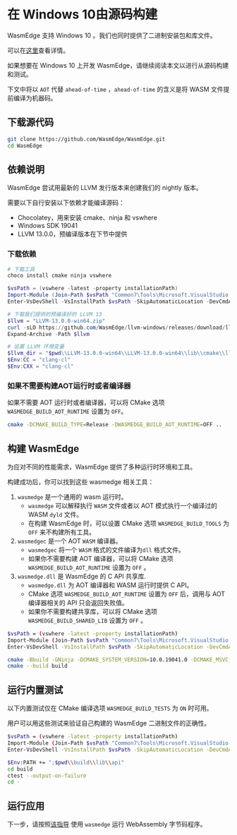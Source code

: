 # 在 Windows 10由源码构建

WasmEdge 支持 Windows 10 。我们也同时提供了二进制安装包和库文件。

可以在[这里](https://github.com/WasmEdge/WasmEdge/blob/master/.github/workflows/build.yml#L266-L322)查看详情。

如果想要在 Windows 10 上开发 WasmEdge，请继续阅读本文以进行从源码构建和测试。

下文中将以 `AOT` 代替 `ahead-of-time` ，`ahead-of-time` 的含义是将 WASM 文件提前编译为机器码。

## 下载源代码

```bash
git clone https://github.com/WasmEdge/WasmEdge.git
cd WasmEdge
```

## 依赖说明

WasmEdge 尝试用最新的 LLVM 发行版本来创建我们的 nightly 版本。

需要以下自行安装以下依赖才能编译源码：

- Chocolatey，用来安装 cmake、ninja 和 vswhere
- Windows SDK 19041
- LLVM 13.0.0，预编译版本在下节中提供

### 下载依赖

```powershell
# 下载工具
choco install cmake ninja vswhere

$vsPath = (vswhere -latest -property installationPath)
Import-Module (Join-Path $vsPath "Common7\Tools\Microsoft.VisualStudio.DevShell.dll")
Enter-VsDevShell -VsInstallPath $vsPath -SkipAutomaticLocation -DevCmdArguments "-arch=x64 -host_arch=x64 -winsdk=10.0.19041.0"

# 下载我们提供的预编译好的 LLVM 13
$llvm = "LLVM-13.0.0-win64.zip"
curl -sLO https://github.com/WasmEdge/llvm-windows/releases/download/llvmorg-13.0.0/LLVM-13.0.0-win64.zip -o $llvm
Expand-Archive -Path $llvm

# 设置 LLVM 环境变量
$llvm_dir = "$pwd\\LLVM-13.0.0-win64\\LLVM-13.0.0-win64\\lib\\cmake\\llvm"
$Env:CC = "clang-cl"
$Env:CXX = "clang-cl"
```

### 如果不需要构建AOT运行时或者编译器

如果不需要 AOT 运行时或者编译器，可以将 CMake 选项 `WASMEDGE_BUILD_AOT_RUNTIME`  设置为 `OFF`。

```bash
cmake -DCMAKE_BUILD_TYPE=Release -DWASMEDGE_BUILD_AOT_RUNTIME=OFF ..
```

## 构建 WasmEdge

为应对不同的性能需求，WasmEdge 提供了多种运行时环境和工具。

构建成功后，你可以找到这些 wasmedge 相关工具：

1. `wasmedge`  是一个通用的 wasm 运行时。
   - `wasmedge`  可以解释执行 `WASM`  文件或者以 AOT 模式执行一个编译过的 WASM `dyld` 文件。
   - 在构建 WasmEdge 时，可以设置 CMake 选项 `WASMEDGE_BUILD_TOOLS` 为`OFF` 来不构建所有工具。
2. `wasmedgec` 是一个 AOT `WASM` 编译器。
   - `wasmedgec` 将一个 `WASM` 格式的文件编译为`dll` 格式文件。
   - 如果你不需要构建 AOT 编译器，可以将 CMake 选项 `WASMEDGE_BUILD_AOT_RUNTIME`  设置为  `OFF` 。
3. `wasmedge.dll` 是 WasmEdge 的 C API 共享库.
   - `wasmedge.dll` 为 AOT 编译器和 WASM 运行时提供 C API。
   - CMake 选项 `WASMEDGE_BUILD_AOT_RUNTIME` 设置为 `OFF` 后，调用与 AOT 编译器相关的 API 只会返回失败值。
   - 如果你不需要构建共享库，可以将 CMake 选项 `WASMEDGE_BUILD_SHARED_LIB`  设置为 `OFF` 。

```bash
$vsPath = (vswhere -latest -property installationPath)
Import-Module (Join-Path $vsPath "Common7\Tools\Microsoft.VisualStudio.DevShell.dll")
Enter-VsDevShell -VsInstallPath $vsPath -SkipAutomaticLocation -DevCmdArguments "-arch=x64 -host_arch=x64 -winsdk=10.0.19041.0"

cmake -Bbuild -GNinja -DCMAKE_SYSTEM_VERSION=10.0.19041.0 -DCMAKE_MSVC_RUNTIME_LIBRARY=MultiThreadedDLL "-DLLVM_DIR=$llvm_dir" -DWASMEDGE_BUILD_TESTS=ON -DWASMEDGE_BUILD_PACKAGE="ZIP" .
cmake --build build
```

## 运行内置测试

以下内置测试仅在 CMake 编译选项 `WASMEDGE_BUILD_TESTS`  为 `ON` 时可用。

用户可以用这些测试来验证自己构建的 WasmEdge 二进制文件的正确性。

```bash
$vsPath = (vswhere -latest -property installationPath)
Import-Module (Join-Path $vsPath "Common7\Tools\Microsoft.VisualStudio.DevShell.dll")
Enter-VsDevShell -VsInstallPath $vsPath -SkipAutomaticLocation -DevCmdArguments "-arch=x64 -host_arch=x64 -winsdk=10.0.19041.0"

$Env:PATH += ";$pwd\\build\\lib\\api"
cd build
ctest --output-on-failure
cd -
```

## 运行应用

下一步，请按照[该指导](run.md) 使用 `wasmedge` 运行 WebAssembly 字节码程序。

